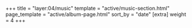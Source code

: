+++
title = "layer:04/music"
template = "active/music-section.html"
page_template = "active/album-page.html"
sort_by = "date"
[extra]
weight = 4
+++
